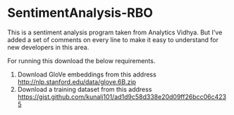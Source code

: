 # SentimentAnalysis-RBO
This is a sentiment analysis program taken from Analytics Vidhya. But I've added a set of comments on every line to make it easy to understand for new developers in this area.

For running this download the below requirements.
1. Download GloVe embeddings from this address http://nlp.stanford.edu/data/glove.6B.zip
2. Download a training dataset from this address https://gist.github.com/kunalj101/ad1d9c58d338e20d09ff26bcc06c4235 
